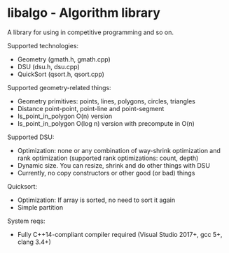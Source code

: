 # libalgo - Algorithm library

A library for using in competitive programming and so on.

Supported technologies:
* Geometry (gmath.h, gmath.cpp)
* DSU (dsu.h, dsu.cpp)
* QuickSort (qsort.h, qsort.cpp)

Supported geometry-related things:
* Geometry primitives: points, lines, polygons, circles, triangles
* Distance point-point, point-line and point-segment
* Is_point_in_polygon O(n) version
* Is_point_in_polygon O(log n) version with precompute in O(n)

Supported DSU:
* Optimization: none or any combination of way-shrink optimization and rank optimization (supported rank optimizations: count, depth)
* Dynamic size. You can resize, shrink and do other things with DSU
* Currently, no copy constructors or other good (or bad) things

Quicksort:
* Optimization: If array is sorted, no need to sort it again
* Simple partition

System reqs:
* Fully C++14-compliant compiler required (Visual Studio 2017+, gcc 5+, clang 3.4+)
